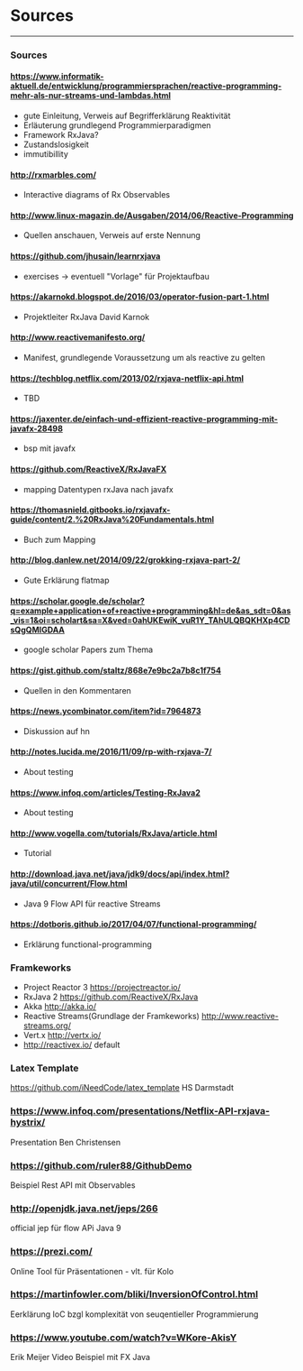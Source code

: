 # Sources
---
### Sources
#### https://www.informatik-aktuell.de/entwicklung/programmiersprachen/reactive-programming-mehr-als-nur-streams-und-lambdas.html
- gute Einleitung, Verweis auf Begrifferklärung Reaktivität
- Erläuterung grundlegend Programmierparadigmen
- Framework RxJava?
- Zustandslosigkeit
- immutibillity

#### http://rxmarbles.com/
- Interactive diagrams of Rx Observables

#### http://www.linux-magazin.de/Ausgaben/2014/06/Reactive-Programming
- Quellen anschauen, Verweis auf erste Nennung

#### https://github.com/jhusain/learnrxjava
- exercises -> eventuell "Vorlage" für Projektaufbau

#### https://akarnokd.blogspot.de/2016/03/operator-fusion-part-1.html
- Projektleiter RxJava David Karnok

#### http://www.reactivemanifesto.org/
- Manifest, grundlegende Voraussetzung um als reactive zu gelten

#### https://techblog.netflix.com/2013/02/rxjava-netflix-api.html
- TBD

#### https://jaxenter.de/einfach-und-effizient-reactive-programming-mit-javafx-28498
- bsp mit javafx

#### https://github.com/ReactiveX/RxJavaFX
- mapping Datentypen rxJava nach javafx

#### https://thomasnield.gitbooks.io/rxjavafx-guide/content/2.%20RxJava%20Fundamentals.html
- Buch zum Mapping

#### http://blog.danlew.net/2014/09/22/grokking-rxjava-part-2/
- Gute Erklärung flatmap

#### https://scholar.google.de/scholar?q=example+application+of+reactive+programming&hl=de&as_sdt=0&as_vis=1&oi=scholart&sa=X&ved=0ahUKEwiK_vuR1Y_TAhULQBQKHXp4CDsQgQMIGDAA
- google scholar Papers zum Thema

#### https://gist.github.com/staltz/868e7e9bc2a7b8c1f754
- Quellen in den Kommentaren

#### https://news.ycombinator.com/item?id=7964873
- Diskussion auf hn

#### http://notes.lucida.me/2016/11/09/rp-with-rxjava-7/
- About testing

#### https://www.infoq.com/articles/Testing-RxJava2
- About testing

#### http://www.vogella.com/tutorials/RxJava/article.html
- Tutorial

#### http://download.java.net/java/jdk9/docs/api/index.html?java/util/concurrent/Flow.html
- Java 9 Flow API für reactive Streams

#### https://dotboris.github.io/2017/04/07/functional-programming/
- Erklärung functional-programming


### Framkeworks
- Project Reactor 3 https://projectreactor.io/
- RxJava 2 https://github.com/ReactiveX/RxJava
- Akka http://akka.io/
- Reactive Streams(Grundlage der Framkeworks) http://www.reactive-streams.org/
- Vert.x http://vertx.io/
- http://reactivex.io/ default

### Latex Template
https://github.com/iNeedCode/latex_template HS Darmstadt

### https://www.infoq.com/presentations/Netflix-API-rxjava-hystrix/
Presentation Ben Christensen

### https://github.com/ruler88/GithubDemo
Beispiel Rest API mit Observables

### http://openjdk.java.net/jeps/266
official jep für flow APi Java 9

### https://prezi.com/
Online Tool für Präsentationen - vlt. für Kolo

### https://martinfowler.com/bliki/InversionOfControl.html
Eerklärung IoC bzgl komplexität von seuqentieller Programmierung

### https://www.youtube.com/watch?v=WKore-AkisY
Erik Meijer Video Beispiel mit FX Java

